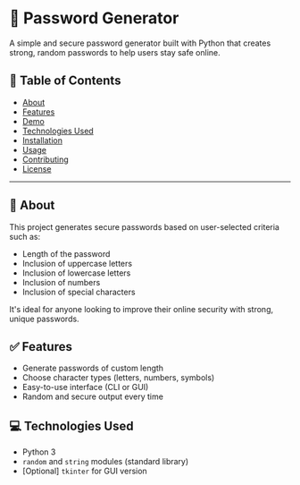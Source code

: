 
# 🔐 Password Generator

A simple and secure password generator built with Python that creates strong, random passwords to help users stay safe online.

## 📝 Table of Contents

- [About](#about)
- [Features](#features)
- [Demo](#demo)
- [Technologies Used](#technologies-used)
- [Installation](#installation)
- [Usage](#usage)
- [Contributing](#contributing)
- [License](#license)

---

## 📌 About

This project generates secure passwords based on user-selected criteria such as:

- Length of the password
- Inclusion of uppercase letters
- Inclusion of lowercase letters
- Inclusion of numbers
- Inclusion of special characters

It's ideal for anyone looking to improve their online security with strong, unique passwords.


## ✅ Features

- Generate passwords of custom length
- Choose character types (letters, numbers, symbols)
- Easy-to-use interface (CLI or GUI)
- Random and secure output every time


## 💻 Technologies Used

- Python 3
- `random` and `string` modules (standard library)
- [Optional] `tkinter` for GUI version

